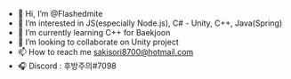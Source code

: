 - 👋 Hi, I’m @Flashedmite
- 👀 I’m interested in JS(especially Node.js), C# - Unity, C++, Java(Spring)
- 🌱 I’m currently learning C++ for Baekjoon
- 💞️ I’m looking to collaborate on Unity project
- 📫 How to reach me sakisori8700@hotmail.com
- 🎧 Discord : 후방주의#7098

<!---
Flashedmite/Flashedmite is a ✨ special ✨ repository because its `README.md` (this file) appears on your GitHub profile.
You can click the Preview link to take a look at your changes.
--->
